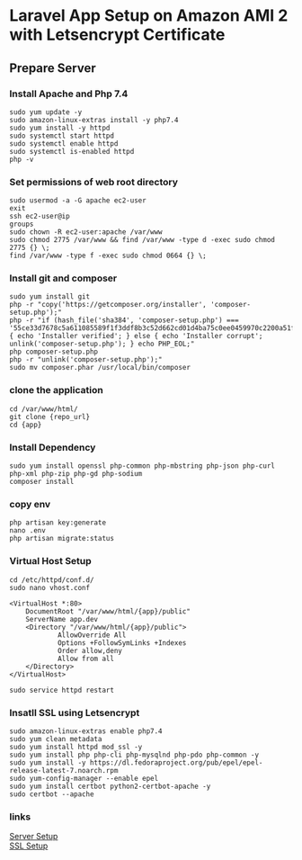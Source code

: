 
# Laravel App Setup on Amazon AMI 2 with Letsencrypt Certificate

## Prepare Server

### Install Apache and Php 7.4
```
sudo yum update -y
sudo amazon-linux-extras install -y php7.4
sudo yum install -y httpd
sudo systemctl start httpd
sudo systemctl enable httpd
sudo systemctl is-enabled httpd
php -v
```

### Set permissions of web root directory
```
sudo usermod -a -G apache ec2-user
exit
ssh ec2-user@ip
groups
sudo chown -R ec2-user:apache /var/www
sudo chmod 2775 /var/www && find /var/www -type d -exec sudo chmod 2775 {} \;
find /var/www -type f -exec sudo chmod 0664 {} \;
```

### Install git and composer
```
sudo yum install git
php -r "copy('https://getcomposer.org/installer', 'composer-setup.php');"
php -r "if (hash_file('sha384', 'composer-setup.php') === '55ce33d7678c5a611085589f1f3ddf8b3c52d662cd01d4ba75c0ee0459970c2200a51f492d557530c71c15d8dba01eae') { echo 'Installer verified'; } else { echo 'Installer corrupt'; unlink('composer-setup.php'); } echo PHP_EOL;"
php composer-setup.php
php -r "unlink('composer-setup.php');"
sudo mv composer.phar /usr/local/bin/composer
```

### clone the application
```
cd /var/www/html/
git clone {repo_url}
cd {app}
```
### Install Dependency
```
sudo yum install openssl php-common php-mbstring php-json php-curl php-xml php-zip php-gd php-sodium
composer install
```
### copy env
```cp .env.example .env
php artisan key:generate
nano .env
php artisan migrate:status
```
### Virtual Host Setup
```
cd /etc/httpd/conf.d/
sudo nano vhost.conf
```

```
<VirtualHost *:80>
    DocumentRoot "/var/www/html/{app}/public"
    ServerName app.dev
    <Directory "/var/www/html/{app}/public">
            AllowOverride All
            Options +FollowSymLinks +Indexes
            Order allow,deny
            Allow from all
    </Directory>
</VirtualHost>
```

```
sudo service httpd restart
```

### Insatll SSL using Letsencrypt
```
sudo amazon-linux-extras enable php7.4
sudo yum clean metadata
sudo yum install httpd mod_ssl -y
sudo yum install php php-cli php-mysqlnd php-pdo php-common -y
sudo yum install -y https://dl.fedoraproject.org/pub/epel/epel-release-latest-7.noarch.rpm
sudo yum-config-manager --enable epel
sudo yum install certbot python2-certbot-apache -y
sudo certbot --apache
```
### links
[Server Setup](https://docs.aws.amazon.com/AWSEC2/latest/UserGuide/ec2-lamp-amazon-linux-2.html) <br>
[SSL Setup](https://awswithatiq.com/letsencrypt-with-amazon-linux-2-centos-7/)

